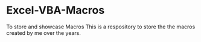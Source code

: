 # Excel-VBA-Macros
To store and showcase Macros
This is a respository to store the the macros created by me over the years.
